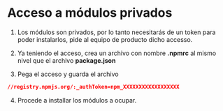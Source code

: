 # Acceso a módulos privados

1) Los módulos son privados, por lo tanto necesitarás de un token para poder instalarlos, pide al equipo de producto dicho accesso.

2) Ya teniendo el acceso, crea un archivo con nombre **.npmrc** al mismo nivel que el archivo **package.json**

3) Pega el acceso y guarda el archivo

``` json
//registry.npmjs.org/:_authToken=npm_XXXXXXXXXXXXXXXXXX
``` 

4) Procede a installar los módulos a ocupar.